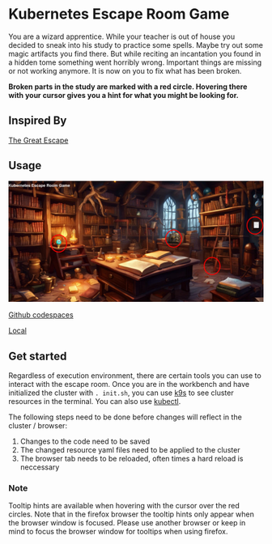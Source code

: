 # Kubernetes Escape Room Game

You are a wizard apprentice. While your teacher is out of house you decided to sneak into his study to practice some spells. 
Maybe try out some magic artifacts you find there. 
But while reciting an incantation you found in a hidden tome something went horribly wrong. 
Important things are missing or not working anymore. It is now on you to fix what has been broken.

**Broken parts in the study are marked with a red circle. 
Hovering there with your cursor gives you a hint for what you might be looking for.**

## Inspired By
[The Great Escape](https://github.com/t-gmn/the-great-escape)

## Usage
![K8s Escape Room in web](.images/k8s-escape-room-web-unsolved.png)

[Github codespaces](.docs/codespaces.md)

[Local](.docs/local.md)

## Get started
Regardless of execution environment, there are certain tools you can use to interact with the escape room.
Once you are in the workbench and have initialized the cluster with `. init.sh`, you can use [k9s](https://k9scli.io/) to see cluster resources in the terminal.
You can also use [kubectl](https://kubernetes.io/docs/reference/kubectl/).

The following steps need to be done before changes will reflect in the cluster / browser:
1. Changes to the code need to be saved
1. The changed resource yaml files need to be applied to the cluster
1. The browser tab needs to be reloaded, often times a hard reload is neccessary

### Note
Tooltip hints are available when hovering with the cursor over the red circles. Note that in the firefox browser the tooltip hints only appear when the browser window is focused.
Please use another browser or keep in mind to focus the browser window for tooltips when using firefox.
